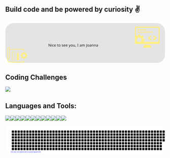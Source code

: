 
## Build code and be powered by curiosity :v:

<img src="https://raw.githubusercontent.com/YoannaPo/YoannaPo/main/images/background_2.svg" alt="background with a two logos"/>

## Coding Challenges

<a href="https://www.codewars.com/users/YoannaPo" target="_blank"><img src="https://www.codewars.com/users/YoannaPo/badges/large" /></a>

## Languages and Tools:

<div style="display: flex; flex-direction: row;" align=left >
 <a href="https://developer.mozilla.org/en-US/docs/Web/HTML" target="_blank">
  <img src="https://img.shields.io/static/v1?&style=flat&logo=HTML5&logoColor=black&labelColor=dfb317&label=&message=HTML&black&color=dfb317"/>
 </a>
 <a href="https://developer.mozilla.org/en-US/docs/Web/CSS" target="_blank">
  <img src="https://img.shields.io/static/v1?&style=flat&logo=CSS3&logoColor=black&labelColor=dfb317&label=&message=CSS&black&color=dfb317"/>
 </a>
 <a href="https://developer.mozilla.org/en-US/docs/Web/JavaScript" target="_blank">
  <img src="https://img.shields.io/static/v1?&style=flat&logo=javascript&logoColor=black&labelColor=dfb317&label=&message=JAVASCRIPT&black&color=dfb317"/>
 </a>
 <a href="https://developer.mozilla.org/en-US/docs/Glossary/Python" target="_blank">
   <img src="https://img.shields.io/static/v1?&style=flat&logo=python&logoColor=black&labelColor=dfb317&label=&message=PYTHON&black&color=dfb317"/>
 </a>
 <a href="https://tailwindcss.com/docs/installation" target="_blank">
  <img src="https://img.shields.io/static/v1?&style=flat&logo=tailwindcss3&logoColor=black&labelColor=dfb317&label=&message=TAILWIND&black&color=dfb317"/>
 </a>
 <a href="https://getbootstrap.com" target="_blank">
  <img src="https://img.shields.io/static/v1?&style=flat&logo=bootstrap&logoColor=black&labelColor=dfb317&label=&message=BOOTSTRAP&black&color=dfb317"/>
 </a>
 <a href="https://developer.mozilla.org/en-US/docs/Web/Accessibility" target="_blank">
  <img src="https://img.shields.io/static/v1?&style=flat&logo=a11y&logoColor=black&labelColor=dfb317&label=&message=A11Y&black&color=dfb317"/>
 </a>
 <a href="https://nodejs.org/en/docs/" target="_blank">
  <img src="https://img.shields.io/static/v1?&style=flat&logo=nodedotjs&logoColor=black&labelColor=dfb317&label=&message=NODE&black&color=dfb317"/>
 </a>
 <a href="https://expressjs.com/" target="_blank">
   <img src="https://img.shields.io/static/v1?&style=flat&logo=express&logoColor=black&labelColor=dfb317&label=&message=EXPRESS&black&color=dfb317"/>
 </a>
 <a href="https://www.git-scm.com/doc" target="_blank">
  <img src="https://img.shields.io/static/v1?&style=flat&logo=git&logoColor=black&labelColor=dfb317&label=&message=GIT&black&color=dfb317"/>
 </a>
 <a href="https://www.figma.com/" target="_blank">
  <img src="https://img.shields.io/static/v1?&style=flat&logo=figma&logoColor=black&labelColor=dfb317&label=&message=FIGMA&black&color=dfb317"/>
 </a>
 <a href="https://helpx.adobe.com/uk/xd/help/adobe-xd-overview.html" target="_blank">
  <img src="https://img.shields.io/static/v1?&style=flat&logo=adobeXD&logoColor=black&labelColor=dfb317&label=&message=AdobeXD&black&color=dfb317"/>
 </a> 
</div>


![gitartwork](gitartwork.svg)
<!--
**YoannaPo/YoannaPo** is a ✨ _special_ ✨ repository because its `README.md` (this file) appears on your GitHub profile.

Here are some ideas to get you started:

- 🔭 I’m currently working on ...
- 🌱 I’m currently learning ...
- 👯 I’m looking to collaborate on ...
- 🤔 I’m looking for help with ...
- 💬 Ask me about ...
- 📫 How to reach me: ...
- 😄 Pronouns: ...
- ⚡ Fun fact: ...
-->
